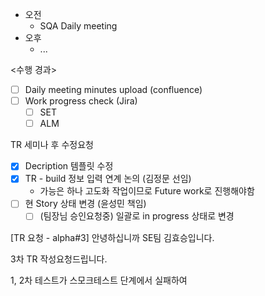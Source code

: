 - 오전
	- SQA Daily meeting
- 오후
	- ...

<수행 경과>
- [ ] Daily meeting minutes upload (confluence)
- [ ] Work progress check (Jira)
	- [ ] SET
	- [ ] ALM

TR 세미나 후 수정요청
- [x] Decription 템플릿 수정
- [x] TR - build 정보 입력 연계 논의 (김정문 선임)
	- 가능은 하나 고도화 작업이므로 Future work로 진행해야함
- [ ] 현 Story 상태 변경 (윤성민 책임)
	- [ ] (팀장님 승인요청중) 일괄로 in progress 상태로 변경

[TR 요청 - alpha#3]
안녕하십니까 SE팀 김효승입니다.

3차 TR 작성요청드립니다.

1, 2차 테스트가 스모크테스트 단계에서 실패하여 

